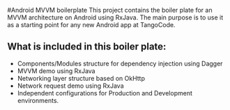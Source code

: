 #Android MVVM boilerplate
This project contains the boiler plate for an MVVM architecture on Android using RxJava. The main purpose is to use it as a starting point for any new Android app at TangoCode.

## What is included in this boiler plate:
* Components/Modules structure for dependency injection using Dagger
* MVVM demo using RxJava
* Networking layer structure based on OkHttp
* Network request demo using RxJava
* Independent configurations for Production and Development environments.
